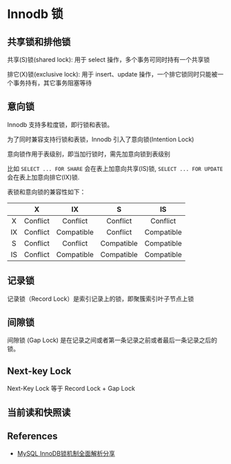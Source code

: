 # Innodb 锁

## 共享锁和排他锁

共享(S)锁(shared lock): 用于 select 操作，多个事务可同时持有一个共享锁

排它(X)锁(exclusive lock): 用于 insert、update 操作，一个排它锁同时只能被一个事务持有，其它事务阻塞等待

## 意向锁

Innodb 支持多粒度锁，即行锁和表锁。

为了同时兼容支持行锁和表锁，Innodb 引入了意向锁(Intention Lock)

意向锁作用于表级别，即当加行锁时，需先加意向锁到表级别

比如 `SELECT ... FOR SHARE` 会在表上加意向共享(IS)锁, `SELECT ... FOR UPDATE` 会在表上加意向排它(IX)锁.

表锁和意向锁的兼容性如下：

|  | X | IX | S | IS |
| :--: | :--: | :--: | :--: | :--: |
|X	| Conflict	| Conflict	| Conflict	| Conflict |
| IX	| Conflict	| Compatible	| Conflict	| Compatible |
| S	| Conflict	| Conflict	| Compatible	| Compatible |
| IS	| Conflict	| Compatible	| Compatible	| Compatible |

## 记录锁

记录锁（Record Lock）是索引记录上的锁，即聚簇索引叶子节点上锁

## 间隙锁

间隙锁 (Gap Lock) 是在记录之间或者第一条记录之前或者最后一条记录之后的锁。

## Next-key Lock

Next-Key Lock 等于 Record Lock + Gap Lock

## 当前读和快照读

## References

- [MySQL InnoDB锁机制全面解析分享](https://segmentfault.com/a/1190000014133576)

